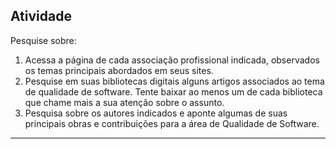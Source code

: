 ## Atividade

Pesquise sobre:
1. Acessa a página de cada associação profissional indicada, observados os temas principais abordados em seus sites.
2. Pesquise em suas bibliotecas digitais alguns artigos associados ao tema de qualidade de software. Tente baixar ao menos um de cada biblioteca que chame mais a sua atenção sobre o assunto.
3. Pesquisa sobre os autores indicados e aponte algumas de suas principais obras e contribuições para a área de Qualidade de Software.

---

